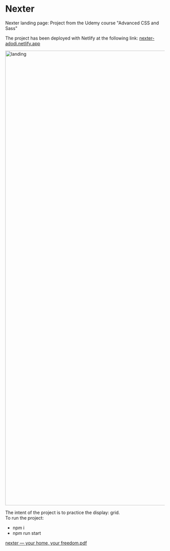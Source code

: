 # Nexter
Nexter landing page: Project from the Udemy course "Advanced CSS and Sass"

The project has been deployed with Netlify at the following link: <a href="nexter-adodi.netlify.app">nexter-adodi.netlify.app<a/>

<img width="1434" alt="landing" src="https://user-images.githubusercontent.com/96247758/206913829-72cc9d69-2c58-448b-b08f-54867ea3dc3d.png">

The intent of the project is to practice the display: grid. <br />
To run the project:
- npm i
- npm run start



[nexter — your home, your freedom.pdf](https://github.com/AlessandroDodi/Nexter/files/10202583/nexter.your.home.your.freedom.pdf)
